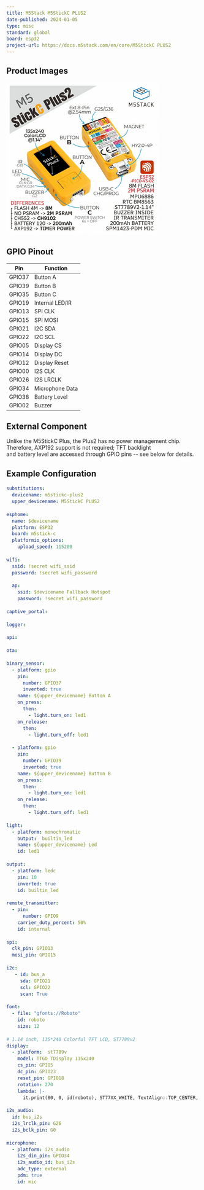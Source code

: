 ```yaml
---
title: M5Stack M5StickC PLUS2
date-published: 2024-01-05
type: misc
standard: global
board: esp32
project-url: https://docs.m5stack.com/en/core/M5StickC PLUS2
---
```


## Product Images

![M5Stick C Plus2](m5stickcplus2.png "M5Stick C Plus2")

## GPIO Pinout

| Pin    | Function          |
| ------ | ----------------- |
| GPIO37 | Button A          |
| GPIO39 | Button B          |
| GPIO35 | Button C          |
| GPIO19 | Internal LED/IR   |
| GPIO13 | SPI CLK           |
| GPIO15 | SPI MOSI          |
| GPIO21 | I2C SDA           |
| GPIO22 | I2C SCL           |
| GPIO05 | Display CS        |
| GPIO14 | Display DC        |
| GPIO12 | Display Reset     |
| GPIO00 | I2S CLK           |
| GPIO26 | I2S LRCLK         |
| GPIO34 | Microphone Data   |
| GPIO38 | Battery Level     |
| GPIO02 | Buzzer            |

## External Component

Unlike the M5StickC Plus, the Plus2 has no power management chip. Therefore, AXP192 support is not required; TFT backlight  
and battery level are accessed through GPIO pins -- see below for details.

## Example Configuration

```yml
substitutions:
  devicename: m5stickc-plus2
  upper_devicename: M5StickC PLUS2

esphome:
  name: $devicename
  platform: ESP32
  board: m5stick-c
  platformio_options:
    upload_speed: 115200

wifi:
  ssid: !secret wifi_ssid
  password: !secret wifi_password
  
  ap:
    ssid: $devicename Fallback Hotspot
    password: !secret wifi_password

captive_portal:

logger:

api:

ota:

binary_sensor:
  - platform: gpio
    pin:
      number: GPIO37
      inverted: true
    name: ${upper_devicename} Button A
    on_press:
      then:
        - light.turn_on: led1
    on_release:
      then:
        - light.turn_off: led1

  - platform: gpio
    pin:
      number: GPIO39
      inverted: true
    name: ${upper_devicename} Button B
    on_press:
      then:
        - light.turn_on: led1
    on_release:
      then:
        - light.turn_off: led1

light:
  - platform: monochromatic
    output:  builtin_led
    name: ${upper_devicename} Led
    id: led1

output:
  - platform: ledc
    pin: 10
    inverted: true
    id: builtin_led

remote_transmitter:
  - pin:
      number: GPIO9
    carrier_duty_percent: 50%
    id: internal

spi:
  clk_pin: GPIO13
  mosi_pin: GPIO15

i2c:
   - id: bus_a
     sda: GPIO21
     scl: GPIO22
     scan: True

font:
  - file: "gfonts://Roboto"
    id: roboto
    size: 12

# 1.14 inch, 135*240 Colorful TFT LCD, ST7789v2
display:
  - platform:  st7789v
    model: TTGO TDisplay 135x240
    cs_pin: GPIO5
    dc_pin: GPIO23
    reset_pin: GPIO18
    rotation: 270
    lambda: |-
      it.print(80, 0, id(roboto), ST77XX_WHITE, TextAlign::TOP_CENTER, "M5Stick Test");

i2s_audio:
  id: bus_i2s
  i2s_lrclk_pin: G26
  i2s_bclk_pin: G0

microphone:
  - platform: i2s_audio
    i2s_din_pin: GPIO34
    i2s_audio_id: bus_i2s
    adc_type: external
    pdm: true
    id: mic
```

